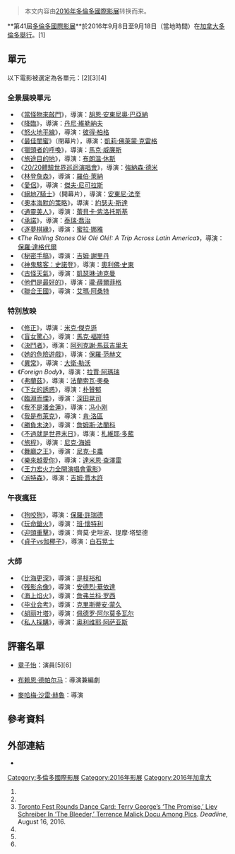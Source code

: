 > 本文内容由[2016年多倫多國際影展](https://zh.wikipedia.org/wiki/2016年多倫多國際影展)转换而来。


**第41屆[多倫多國際影展](https://zh.wikipedia.org/wiki/多倫多國際影展 "wikilink")**於2016年9月8日至9月18日（當地時間）在[加拿大](../Page/加拿大.md "wikilink")[多倫多舉行](https://zh.wikipedia.org/wiki/多倫多 "wikilink")。\[1\]

## 單元

以下電影被選定為各單元：\[2\]\[3\]\[4\]

### 全景展映單元

  - 《[當怪物來敲門](https://zh.wikipedia.org/wiki/當怪物來敲門 "wikilink")》，導演：[胡恩·安東尼奧·巴亞納](https://zh.wikipedia.org/wiki/胡恩·安東尼奧·巴亞納 "wikilink")
  - 《[降臨](https://zh.wikipedia.org/wiki/降臨_\(電影\) "wikilink")》，導演：[丹尼·維勒納夫](https://zh.wikipedia.org/wiki/丹尼·維勒納夫 "wikilink")
  - 《[怒火地平線](../Page/怒火地平線.md "wikilink")》，導演：[彼得·柏格](../Page/彼得·柏格.md "wikilink")
  - 《[最佳閨蜜](https://zh.wikipedia.org/wiki/最佳閨蜜 "wikilink")》（閉幕片），導演：[凱莉·佛萊蒙·克雷格](https://zh.wikipedia.org/wiki/凱莉·佛萊蒙·克雷格 "wikilink")
  - 《[獵頭者的呼喚](https://zh.wikipedia.org/wiki/獵頭者的呼喚 "wikilink")》，導演：[馬克·威廉斯](https://zh.wikipedia.org/wiki/馬克·威廉斯_\(導演\) "wikilink")
  - 《[旅途目的地](https://zh.wikipedia.org/wiki/旅途目的地_\(電影\) "wikilink")》，導演：[布朗溫·休斯](https://zh.wikipedia.org/wiki/布朗溫·休斯 "wikilink")
  - 《[20/20體驗世界巡迴演唱會](https://zh.wikipedia.org/wiki/20/20體驗世界巡迴演唱會 "wikilink")》，導演：[強納森·德米](../Page/強納森·德米.md "wikilink")
  - 《[林登詹森](https://zh.wikipedia.org/wiki/林登詹森_\(電影\) "wikilink")》，導演：[羅伯·萊納](https://zh.wikipedia.org/wiki/羅伯·萊納 "wikilink")
  - 《[愛侶](../Page/愛侶_\(電影\).md "wikilink")》，導演：[傑夫·尼可拉斯](https://zh.wikipedia.org/wiki/傑夫·尼可拉斯 "wikilink")
  - 《[絕地7騎士](../Page/絕地7騎士.md "wikilink")》（開幕片），導演：[安東尼·法奎](https://zh.wikipedia.org/wiki/安東尼·法奎 "wikilink")
  - 《[奧本海默的策略](https://zh.wikipedia.org/wiki/奧本海默的策略 "wikilink")》，導演：[約瑟夫·斯達](https://zh.wikipedia.org/wiki/約瑟夫·斯達 "wikilink")
  - 《[通靈美人](https://zh.wikipedia.org/wiki/通靈美人 "wikilink")》，導演：[蕾貝卡·紫洛托斯基](https://zh.wikipedia.org/wiki/蕾貝卡·紫洛托斯基 "wikilink")
  - 《[承諾](https://zh.wikipedia.org/wiki/承諾_\(2016年電影\) "wikilink")》，導演：[泰瑞·喬治](https://zh.wikipedia.org/wiki/泰瑞·喬治 "wikilink")
  - 《[逐夢棋緣](../Page/逐夢棋緣.md "wikilink")》，導演：[蜜拉·娜雅](https://zh.wikipedia.org/wiki/蜜拉·娜雅 "wikilink")
  - 《*The Rolling Stones Olé Olé Olé\!: A Trip Across Latin America*》，導演：[保羅·達格代爾](https://zh.wikipedia.org/wiki/保羅·達格代爾 "wikilink")
  - 《[秘密手稿](https://zh.wikipedia.org/wiki/秘密手稿 "wikilink")》，導演：[吉姆·謝里丹](https://zh.wikipedia.org/wiki/吉姆·謝里丹 "wikilink")
  - 《[神鬼駭客：史諾登](../Page/神鬼駭客：史諾登.md "wikilink")》，導演：[奧利佛·史東](https://zh.wikipedia.org/wiki/奧利佛·史東 "wikilink")
  - 《[古怪天氣](https://zh.wikipedia.org/wiki/古怪天氣 "wikilink")》，導演：[凱瑟琳·迪克曼](https://zh.wikipedia.org/wiki/凱瑟琳·迪克曼 "wikilink")
  - 《[他們是最好的](https://zh.wikipedia.org/wiki/他們是最好的 "wikilink")》，導演：[瓏·薛爾菲格](../Page/瓏·薛爾菲格.md "wikilink")
  - 《[聯合王國](../Page/聯合王國_\(電影\).md "wikilink")》，導演：[艾瑪·阿桑特](https://zh.wikipedia.org/wiki/艾瑪·阿桑特 "wikilink")

### 特別放映

  - 《[修正](https://zh.wikipedia.org/wiki/修正_\(2016年電影\) "wikilink")》，導演：[米克·傑克遜](https://zh.wikipedia.org/wiki/米克·傑克遜 "wikilink")
  - 《[盲女驚心](https://zh.wikipedia.org/wiki/盲女驚心 "wikilink")》，導演：[馬克·福斯特](../Page/馬克·福斯特.md "wikilink")
  - 《[決鬥者](https://zh.wikipedia.org/wiki/決鬥者_\(2016年電影\) "wikilink")》，導演：[阿列克謝·馬茲吉里夫](https://zh.wikipedia.org/wiki/阿列克謝·馬茲吉里夫 "wikilink")
  - 《[她的危險遊戲](../Page/她的危險遊戲.md "wikilink")》，導演：[保羅·范赫文](https://zh.wikipedia.org/wiki/保羅·范赫文 "wikilink")
  - 《[異常](https://zh.wikipedia.org/wiki/異常_\(電影\) "wikilink")》，導演：[大衛·勒沃](https://zh.wikipedia.org/wiki/大衛·勒沃 "wikilink")
  - 《*Foreign Body*》，導演：[拉賈·阿瑪瑞](https://zh.wikipedia.org/wiki/拉賈·阿瑪瑞 "wikilink")
  - 《[弗蘭茲](https://zh.wikipedia.org/wiki/弗蘭茲 "wikilink")》，導演：[法蘭索瓦·奧桑](https://zh.wikipedia.org/wiki/法蘭索瓦·奧桑 "wikilink")
  - 《[下女的誘惑](../Page/下女的誘惑.md "wikilink")》，導演：[朴贊郁](../Page/朴贊郁.md "wikilink")
  - 《[臨淵而慄](https://zh.wikipedia.org/wiki/臨淵而慄 "wikilink")》，導演：[深田晃司](https://zh.wikipedia.org/wiki/深田晃司 "wikilink")
  - 《[我不是潘金蓮](../Page/我不是潘金莲_\(电影\).md "wikilink")》，導演：[冯小刚](../Page/冯小刚.md "wikilink")
  - 《[我是布萊克](../Page/我是布萊克.md "wikilink")》，導演：[肯·洛區](../Page/肯·洛區.md "wikilink")
  - 《[勝負未決](../Page/勝負未決.md "wikilink")》，導演：[詹姆斯·法蘭科](../Page/詹姆斯·法蘭科.md "wikilink")
  - 《[不過就是世界末日](../Page/不過就是世界末日.md "wikilink")》，導演：[札維耶·多藍](https://zh.wikipedia.org/wiki/札維耶·多藍 "wikilink")
  - 《[旅程](https://zh.wikipedia.org/wiki/旅程_\(2016年電影\) "wikilink")》，導演：[尼克·海姆](https://zh.wikipedia.org/wiki/尼克·海姆 "wikilink")
  - 《[舞廳之王](https://zh.wikipedia.org/wiki/舞廳之王 "wikilink")》，導演：[尼克·卡農](https://zh.wikipedia.org/wiki/尼克·卡農 "wikilink")
  - 《[樂來越愛你](../Page/樂來越愛你.md "wikilink")》，導演：[達米恩·查澤雷](https://zh.wikipedia.org/wiki/達米恩·查澤雷 "wikilink")
  - 《[王力宏火力全開演唱會電影](../Page/王力宏火力全開演唱會電影.md "wikilink")》
  - 《[派特森](../Page/派特森_\(電影\).md "wikilink")》，導演：[吉姆·賈木許](../Page/吉姆·賈木許.md "wikilink")

### 午夜瘋狂

  - 《[狗咬狗](../Page/狗咬狗_\(2016年電影\).md "wikilink")》，導演：[保羅·許瑞德](../Page/保羅·許瑞德.md "wikilink")
  - 《[玩命鎗火](../Page/玩命鎗火.md "wikilink")》，導演：[班·懷特利](../Page/班·懷特利.md "wikilink")
  - 《[迎頭重擊](../Page/迎頭重擊.md "wikilink")》，導演：齊莫·史坦波、提摩·塔堅德
  - 《[貞子vs伽椰子](../Page/貞子vs伽椰子.md "wikilink")》，導演：[白石晃士](https://zh.wikipedia.org/wiki/白石晃士 "wikilink")

### 大師

  - 《[比海更深](../Page/比海更深.md "wikilink")》，導演：[是枝裕和](../Page/是枝裕和.md "wikilink")
  - 《[残影余像](../Page/残影余像.md "wikilink")》，導演：[安德烈·華依達](../Page/安德烈·華依達.md "wikilink")
  - 《[海上焰火](../Page/海上焰火.md "wikilink")》，導演：[詹弗兰科·罗西](../Page/詹弗兰科·罗西.md "wikilink")
  - 《[毕业会考](../Page/毕业会考.md "wikilink")》，導演：[克里斯蒂安·蒙久](../Page/克里斯蒂安·蒙久.md "wikilink")
  - 《[胡丽叶塔](../Page/胡丽叶塔.md "wikilink")》，導演：[佩德罗·阿尔莫多瓦尔](../Page/佩德罗·阿尔莫多瓦尔.md "wikilink")
  - 《[私人採購](../Page/私人採購.md "wikilink")》，導演：[奥利维耶·阿萨亚斯](../Page/奥利维耶·阿萨亚斯.md "wikilink")

## 評審名單

  - [章子怡](../Page/章子怡.md "wikilink")：演員\[5\]\[6\]

  - [布赖恩·德帕尔马](../Page/布赖恩·德帕尔马.md "wikilink")：導演兼編劇

  - [麥哈梅·沙雷·赫魯](../Page/麥哈梅·沙雷·赫魯.md "wikilink")：導演

## 參考資料

## 外部連結

  -
[Category:多倫多國際影展](https://zh.wikipedia.org/wiki/Category:多倫多國際影展 "wikilink") [Category:2016年影展](https://zh.wikipedia.org/wiki/Category:2016年影展 "wikilink") [Category:2016年加拿大](https://zh.wikipedia.org/wiki/Category:2016年加拿大 "wikilink")

1.
2.
3.  [Toronto Fest Rounds Dance Card: Terry George’s ‘The Promise,’ Liev Schreiber In ‘The Bleeder,’ Terrence Malick Docu Among Pics](http://deadline.com/2016/08/toronto-film-festival-completes-dance-card-terry-georges-the-promise-liev-schreiber-chuck-wepner-pic-the-bleeder-among-them-1201804129/). *Deadline*, August 16, 2016.
4.
5.
6.